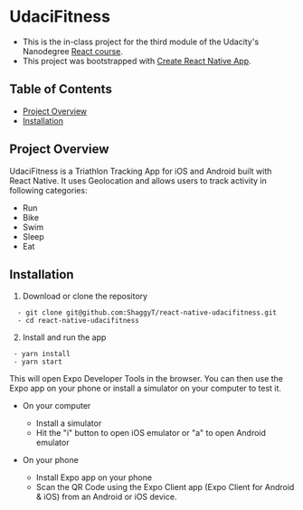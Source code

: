 # UdaciFitness

  * This is the in-class project for the third module of the Udacity's Nanodegree [ React course](https://www.udacity.com/course/react-nanodegree--nd019).
  * This project was bootstrapped with [Create React Native App](https://github.com/react-community/create-react-native-app).

## Table of Contents

- [Project Overview](#project-overview)
- [Installation](#installation)


## Project Overview

UdaciFitness is a Triathlon Tracking App for iOS and Android built with React Native. It uses Geolocation and allows users to track 
activity in following categories:
* Run
* Bike
* Swim
* Sleep
* Eat
 
## Installation

  1. Download or clone the repository
  ```
    - git clone git@github.com:ShaggyT/react-native-udacifitness.git
    - cd react-native-udacifitness
  ```
  2. Install and run the app
   ```
    - yarn install
    - yarn start
  ```

This will open Expo Developer Tools in the browser. You can then use the Expo app on your phone or install a simulator on your computer to test it.

* On your computer 
    * Install a simulator
    * Hit the "i" button to open iOS emulator or "a" to open Android emulator

* On your phone
    * Install Expo app on your phone 
    * Scan the QR Code using the Expo Client app (Expo Client for Android & iOS) from an Android or iOS device.

